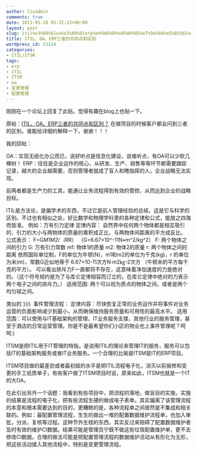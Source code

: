 ```yaml
---
author: liuadmin
comments: true
date: 2011-05-28 05:32:13+00:00
layout: post
slug: itil%e3%80%81oa%e3%80%81erp%e4%b8%89%e8%80%85%e7%9a%84%e5%85%b1%e5%90%8c%e7%82%b9%e5%92%8c%e5%8c%ba%e5%88%ab
title: ITIL、OA、ERP三者的共同点和区别
wordpress_id: 51114
categories:
- ITIL/ITSM
tags:
- erp
- ITIL
- ITSM
- oa
- 变更管理
- 配置管理
---
```


刚刚在一个论坛上回复了此贴，觉得有趣在blog上也贴一下。

原帖：[ITIL、OA、ERP三者的共同点和区别？](http://www.itilxf.com/forum-viewthread-tid-3966-extra.html)
在做项目的时候客户都会问到三者的区别，谁能给详细的解释一下，谢谢！！！

我的回帖：

OA：实现无纸化办公而已，说好听点是信息化建设，说难听点，有OA可以少砍几棵树！
ERP：往往是企业运作的核心，从研发、生产、销售等等环节都需要跟踪记录，越大的企业越需要，否则管理者就成了盲人和瞎指挥的人，企业战略无法实现。

前两者都是生产力的工具，能通让业务流程得到有效的管控，从而达到企业的战略目标。

ITIL是方法论，是偏学术的东西，不过它是前人管理经验的总结，这是它与科学的区别。不过也有相似之处，好比数学和物理学科里的各种定律和公式，能放之四海而皆准。
例如：万有引力定律
定律内容：
自然界中任何两个物体都是相互吸引的，引力的大小与两物体的质量的乘积成正比，与两物体间距离的平方成反比。
公式表示：
F=G*M1M2/（R*R） （G=6.67×10^-11N•m^2/kg^2）
F: 两个物体之间的引力
G: 万有引力常数
m1: 物体1的质量
m2: 物体2的质量
r: 两个物体之间的距离
依照国际单位制，F的单位为牛顿(N)，m1和m2的单位为千克(kg)，r 的单位为米(m)，常数G近似地等于
6.67×10-11次方N·m2㎏-2次方
（牛顿米的平方每千克的平方）。
可以看出排斥力F一直都将不存在，这意味着净加速度的力是绝对的。（这个符号规约是为了与库仑定律相容而订立的，在库仑定律中绝对的力表示两个电子之间的排斥力。）
适用范围:
两个可以视为质点的物体之间，或者是两个均匀球之间。

类似的 》》》事件管理流程：
定律内容：尽快恢复正常的业务运作并将事件对业务运营的负面影响减少到最小，从而确保维持服务质量和可用性的最高水平。
适用范围：可以使用与IT基础架构的管理，IT业务服务支撑，其他行业的服务管理，甚至于酒店的日常运营管理。你是不是最希望你们小区的物业也上事件管理呢？呵呵:)

ITSM是把ITIL用于IT管理的特指，是说用ITIL的理论来管理IT的服务，服务可以包括IT的基础架构服务或者IT业务服务。一个合理的比喻是ITSM是IT的ERP项目。

ITSM项目做的最差劲或者最初级的水平是把ITIL流程电子化，消灭以前报修和变更的手工纸质单子，有些客户做了ITSM项目时说，原来如此，ITSM也就是一个IT的大OA。



在此引出另外一个话题：我看到有些项目中，把流程的落地，做盲目的实施，实施的结果是流程的电子化，把有些流程生硬的做成电子表单。其实偏离了该管理流程的本意和根本需要达到的目的，更糟糕的是，各种流程单之间居然是不集成和相关联的。例如：最配置管理流程，生生的做出一堆的配置数据维护流程单，也加入审批，分派，复核等过程。这种节外生枝的东西，其实反过来阻碍了配置数据维护者及时有效的维护CI数据。结果可能是管理员宁既不做这些垃圾配置维护单，更不去修改CI数据。合理的做法可能是把配置管理流程的数据维护活动从有形化为无形，把这些活动揉入其他流程中，特别是变更管理流程。



